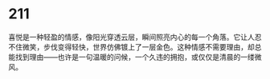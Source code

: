 # 211
喜悦是一种轻盈的情感，像阳光穿透云层，瞬间照亮内心的每一个角落。它让人忍不住微笑，步伐变得轻快，世界仿佛镀上了一层金色。这种情感不需要理由，却总能找到理由——也许是一句温暖的问候，一个久违的拥抱，或仅仅是清晨的一缕微风。
